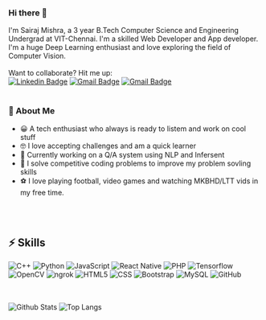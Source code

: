 ### Hi there 👋


I'm Sairaj Mishra, a 3 year B.Tech Computer Science and Engineering Undergrad at VIT-Chennai. I'm a skilled Web Developer and App developer. I'm a huge Deep Learning enthusiast and love exploring the field of Computer Vision.<br /><br />
Want to collaborate? Hit me up:  
[![Linkedin Badge](https://img.shields.io/badge/-sairajmishra-blue?style=flat-square&logo=Linkedin&logoColor=white&link=https://www.linkedin.com/in/sairaj-mishra/)](https://www.linkedin.com/in/sairaj-mishra/)
[![Gmail Badge](https://img.shields.io/badge/-rickysairaj@gmail.com-c14438?style=flat-square&logo=Gmail&logoColor=white&link=mailto:rickysairaj9@gmail.com)](mailto:rickysairaj9@gmail.com)
[![Gmail Badge](https://img.shields.io/badge/-sairaj.mishra19@gmail.com-c14438?style=flat-square&logo=Gmail&logoColor=white&link=mailto:sairaj.mishra19@gmail.com)](mailto:sairaj.mishra19@gmail.com)
<br/><br/>

### 🤵 About Me 
- 😀 A tech enthusiast who always is ready to listem and work on cool stuff
- 🤓 I love accepting challenges and am a quick learner
- 🚧 Currently working on a Q/A system using NLP and Infersent
- 💪 I solve competitive coding problems to improve my problem sovling skills
- ⚽ I love playing football, video games and watching MKBHD/LTT vids in my free time.

<br/><br/>
## ⚡ Skills
![C++](https://img.shields.io/badge/-C++-black?style=flat-square&logo=c)
![Python](https://img.shields.io/badge/-Python-black?style=flat-square&logo=Python)
![JavaScript](https://img.shields.io/badge/-JavaScript-black?style=flat-square&logo=javascript)
![React Native](https://img.shields.io/badge/-ReactNative-black?style=flat-square&logo=react)
![PHP](https://img.shields.io/badge/-PHP-black?style=flat-square&logo=php)
![Tensorflow](https://img.shields.io/badge/-Tensorflow-black?style=flat-square&logo=tensorflow)
![OpenCV](https://img.shields.io/badge/-OpenCV-black?style=flat-square&logo=opencv)
![ngrok](https://img.shields.io/badge/-ngrok-black?style=flat-square&logo=ngrok)
![HTML5](https://img.shields.io/badge/-HTML5-black?style=flat-square&logo=html5&logoColor=white)
![CSS](https://img.shields.io/badge/-CSS3-black?style=flat-square&logo=css3)
![Bootstrap](https://img.shields.io/badge/-Bootstrap-black?style=flat-square&logo=bootstrap)
![MySQL](https://img.shields.io/badge/-MySQL-black?style=flat-square&logo=mysql)
![GitHub](https://img.shields.io/badge/-GitHub-black?style=flat-square&logo=github)

<br/><br/>
![Github Stats](https://github-readme-stats.vercel.app/api?username=ric1903&count_private=true&show_icons=true&theme=vue-dark&include_all_commits=true)
![Top Langs](https://github-readme-stats.vercel.app/api/top-langs/?username=apratimshukla6&hide=TeX&theme=vue-dark)
